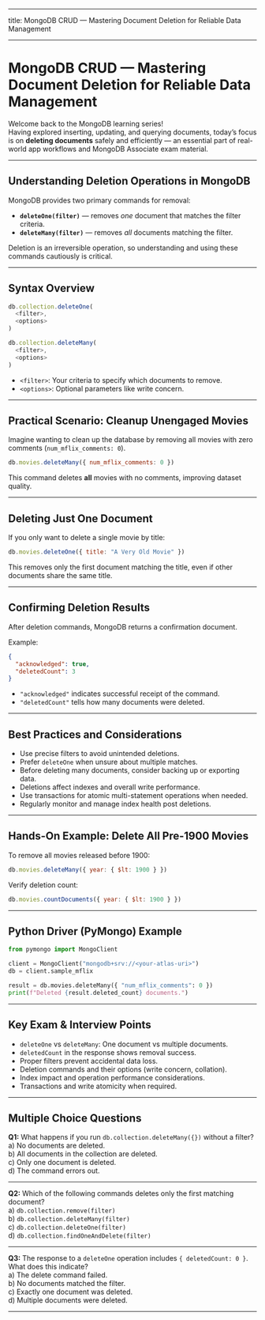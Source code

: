 ***
title: MongoDB CRUD — Mastering Document Deletion for Reliable Data Management
***

# MongoDB CRUD — Mastering Document Deletion for Reliable Data Management

Welcome back to the MongoDB learning series!  
Having explored inserting, updating, and querying documents, today’s focus is on **deleting documents** safely and efficiently — an essential part of real-world app workflows and MongoDB Associate exam material.

***

## Understanding Deletion Operations in MongoDB

MongoDB provides two primary commands for removal:

- **`deleteOne(filter)`** — removes *one* document that matches the filter criteria.
- **`deleteMany(filter)`** — removes *all* documents matching the filter.

Deletion is an irreversible operation, so understanding and using these commands cautiously is critical.

***

## Syntax Overview

```js
db.collection.deleteOne(
  <filter>,
  <options>
)
```

```js
db.collection.deleteMany(
  <filter>,
  <options>
)
```

- `<filter>`: Your criteria to specify which documents to remove.
- `<options>`: Optional parameters like write concern.

***

## Practical Scenario: Cleanup Unengaged Movies

Imagine wanting to clean up the database by removing all movies with zero comments (`num_mflix_comments: 0`).

```js
db.movies.deleteMany({ num_mflix_comments: 0 })
```

This command deletes **all** movies with no comments, improving dataset quality.

***

## Deleting Just One Document

If you only want to delete a single movie by title:

```js
db.movies.deleteOne({ title: "A Very Old Movie" })
```

This removes only the first document matching the title, even if other documents share the same title.

***

## Confirming Deletion Results

After deletion commands, MongoDB returns a confirmation document.

Example:

```json
{
  "acknowledged": true,
  "deletedCount": 3
}
```

- `"acknowledged"` indicates successful receipt of the command.
- `"deletedCount"` tells how many documents were deleted.

***

## Best Practices and Considerations

- Use precise filters to avoid unintended deletions.
- Prefer `deleteOne` when unsure about multiple matches.
- Before deleting many documents, consider backing up or exporting data.
- Deletions affect indexes and overall write performance.
- Use transactions for atomic multi-statement operations when needed.
- Regularly monitor and manage index health post deletions.

***

## Hands-On Example: Delete All Pre-1900 Movies

To remove all movies released before 1900:

```js
db.movies.deleteMany({ year: { $lt: 1900 } })
```

Verify deletion count:

```js
db.movies.countDocuments({ year: { $lt: 1900 } })
```

***

## Python Driver (PyMongo) Example

```python
from pymongo import MongoClient

client = MongoClient("mongodb+srv://<your-atlas-uri>")
db = client.sample_mflix

result = db.movies.deleteMany({ "num_mflix_comments": 0 })
print(f"Deleted {result.deleted_count} documents.")
```

***

## Key Exam & Interview Points

- `deleteOne` vs `deleteMany`: One document vs multiple documents.
- `deletedCount` in the response shows removal success.
- Proper filters prevent accidental data loss.
- Deletion commands and their options (write concern, collation).
- Index impact and operation performance considerations.
- Transactions and write atomicity when required.

***

## Multiple Choice Questions

**Q1:** What happens if you run `db.collection.deleteMany({})` without a filter?  
a) No documents are deleted.  
b) All documents in the collection are deleted.  
c) Only one document is deleted.  
d) The command errors out.

***

**Q2:** Which of the following commands deletes only the first matching document?  
a) `db.collection.remove(filter)`  
b) `db.collection.deleteMany(filter)`  
c) `db.collection.deleteOne(filter)`  
d) `db.collection.findOneAndDelete(filter)`

***

**Q3:** The response to a `deleteOne` operation includes `{ deletedCount: 0 }`. What does this indicate?  
a) The delete command failed.  
b) No documents matched the filter.  
c) Exactly one document was deleted.  
d) Multiple documents were deleted.

***
